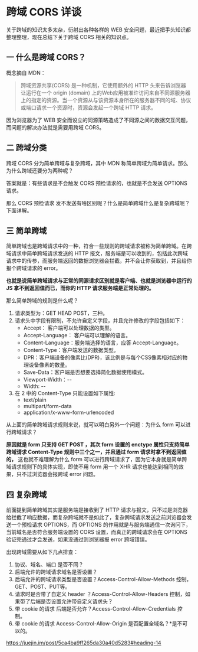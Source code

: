 <!--
 * @Author: monai
 * @Date: 2020-04-22 22:19:53
 * @LastEditors: monai
 * @LastEditTime: 2020-06-02 18:46:22
 -->
# 跨域 CORS 详谈

关于跨域的知识太多太杂，衍射出各种各样的 WEB 安全问题，最近把手头知识都整理整理，现在总结下关于跨域 CORS 相关的知识点。

## 一 什么是跨域 CORS？

概念摘自 MDN：
> 跨域资源共享(CORS) 是一种机制，它使用额外的 HTTP 头来告诉浏览器  让运行在一个 origin (domain) 上的Web应用被准许访问来自不同源服务器上的指定的资源。当一个资源从与该资源本身所在的服务器不同的域、协议或端口请求一个资源时，资源会发起一个跨域 HTTP 请求。

因为浏览器为了 WEB 安全而设立的同源策略造成了不同源之间的数据交互问题，而问题的解决办法就是需要用跨域 CORS。

## 二 跨域分类

跨域 CORS 分为简单跨域与复杂跨域，其中 MDN 称简单跨域为简单请求。那么为什么跨域还要分为两种呢？

答案就是：有些请求是不会触发 CORS 预检请求的，也就是不会发送 OPTIONS 请求。

那么 CORS 预检请求 发不发送有啥区别呢？什么是简单跨域什么是复杂跨域呢？下面详解。

## 三 简单跨域

简单跨域也是跨域请求中的一种，符合一些规则的跨域请求被称为简单跨域。在跨域请求中简单跨域请求发送的 HTTP 报文，服务端是可以收到的，包括此次跨域请求中的传参，而服务端返回的数据浏览器会拦截，并不会让你获取到，并且给你报个跨域请求的 error。 

**也就是说简单跨域请求与正常的同源请求区别就是客户端、也就是浏览器中运行的 JS 拿不到返回值而已，而你的 HTTP 请求服务端是正常处理的。**

那么简单跨域的规则是什么呢？

1. 请求类型为：GET HEAD POST，三种。
2. 请求头中字段有限制，不允许自定义字段，并且允许修改的字段包括如下：
    - Accept： 客户端可以处理数据的类型。
    - Accept-Language： 客户端可以理解的语言。
    - Content-Language：服务端选择的语言，应答 Accept-Language。
    - Content-Type：客户端发送的数据类型。
    - DPR：客户端设备的像素比(DPR)，该比例是与每个CSS像素相对应的物理设备像素的数量。
    - Save-Data：客户端是否想要选择简化数据使用模式。
    - Viewport-Width：--
    - Width: --
3. 在 2 中的 Content-Type 只能设置如下属性:
   -  text/plain
   -  multipart/form-data
   -  application/x-www-form-urlencoded

从上面的简单跨域请求规则来说，就可以明白另外一个问题：为什么 form 可以进行跨域请求？

**原因就是 form 只支持 GET POST ，其次 form 设置的 enctype 属性只支持简单跨域请求 Content-Type 规则中三个之一，并且通过 form 请求时拿不到返回值的，** 这也就不难理解为什么 form 可以进行跨域请求了，因为它本身就是简单跨域请求规则下的具体实现，即使不用 form 用一个 XHR 请求也能达到相同的效果，只不过浏览器会报跨域 error 问题。


## 四 复杂跨域

前面提到简单跨域其实是服务端是接收到了 HTTP 请求与报文，只不过是浏览器给拦截了响应数据，而复杂跨域就不是如此了，复杂跨域请求发送之前浏览器会发送一个预检请求 OPTIONS，而 OPTIONS 的作用就是与服务端通信一次询问下，当前域名是否符合服务端设置的 CORS 设置，而真正的跨域请求会在 OPTIONS 验证完通过才会发送，如果没通过则浏览器报 error 跨域错误。



出现跨域需要从如下几点排查：
1. 协议、域名、端口 是否不同？
2. 后端允许的跨域请求域名是否设置？
3. 后端允许的跨域请求类型是否设置？Access-Control-Allow-Methods 控制， GET、POST、PUT等。
4. 请求时是否带了自定义 header ？Access-Control-Allow-Headers 控制，如果带了后端是否设置允许带自定义请求头？
5. 带 cookie 的请求 后端是否允许？Access-Control-Allow-Credentials 控制。
6. 带 cookie 的请求 Access-Control-Allow-Origin 是否配置全域名？*是不可以的。


https://juejin.im/post/5ca4ba9ff265da30a40d5283#heading-14